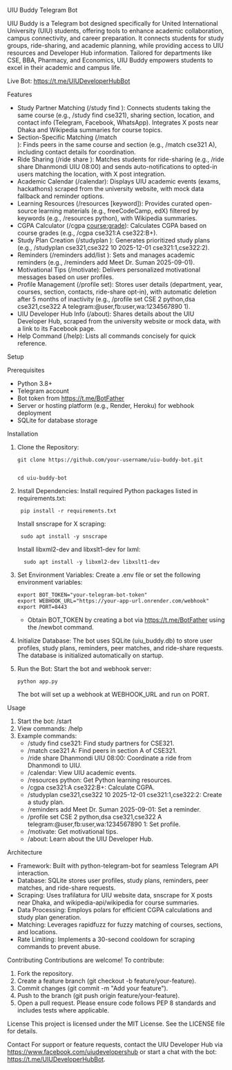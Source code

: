 UIU Buddy Telegram Bot

UIU Buddy is a Telegram bot designed specifically for United International University (UIU) students, offering tools to enhance academic collaboration, campus connectivity, and career preparation. It connects students for study groups, ride-sharing, and academic planning, while providing access to UIU resources and Developer Hub information. Tailored for departments like CSE, BBA, Pharmacy, and Economics, UIU Buddy empowers students to excel in their academic and campus life.

Live Bot: https://t.me/UIUDeveloperHubBot

Features
- Study Partner Matching (/study find <course>): Connects students taking the same course (e.g., /study find cse321), sharing section, location, and contact info (Telegram, Facebook, WhatsApp). Integrates X posts near Dhaka and Wikipedia summaries for course topics.
- Section-Specific Matching (/match <course> <section>): Finds peers in the same course and section (e.g., /match cse321 A), including contact details for coordination.
- Ride Sharing (/ride share <from> <to> <time>): Matches students for ride-sharing (e.g., /ride share Dhanmondi UIU 08:00) and sends auto-notifications to opted-in users matching the location, with X post integration.
- Academic Calendar (/calendar): Displays UIU academic events (exams, hackathons) scraped from the university website, with mock data fallback and reminder options.
- Learning Resources (/resources [keyword]): Provides curated open-source learning materials (e.g., freeCodeCamp, edX) filtered by keywords (e.g., /resources python), with Wikipedia summaries.
- CGPA Calculator (/cgpa <course:grade>): Calculates CGPA based on course grades (e.g., /cgpa cse321:A cse322:B+).
- Study Plan Creation (/studyplan <courses> <hours> <date> <priority>): Generates prioritized study plans (e.g., /studyplan cse321,cse322 10 2025-12-01 cse321:1,cse322:2).
- Reminders (/reminders add/list <task> <deadline>): Sets and manages academic reminders (e.g., /reminders add Meet Dr. Suman 2025-09-01).
- Motivational Tips (/motivate): Delivers personalized motivational messages based on user profiles.
- Profile Management (/profile set): Stores user details (department, year, courses, section, contacts, ride-share opt-in), with automatic deletion after 5 months of inactivity (e.g., /profile set CSE 2 python,dsa cse321,cse322 A telegram:@user,fb:user,wa:1234567890 1).
- UIU Developer Hub Info (/about): Shares details about the UIU Developer Hub, scraped from the university website or mock data, with a link to its Facebook page.
- Help Command (/help): Lists all commands concisely for quick reference.

Setup

Prerequisites
- Python 3.8+
- Telegram account
- Bot token from https://t.me/BotFather
- Server or hosting platform (e.g., Render, Heroku) for webhook deployment
- SQLite for database storage

Installation
1. Clone the Repository:

       git clone https://github.com/your-username/uiu-buddy-bot.git


       cd uiu-buddy-bot

3. Install Dependencies:
   Install required Python packages listed in requirements.txt:
   
        pip install -r requirements.txt
   Install snscrape for X scraping:
   
        sudo apt install -y snscrape
   Install libxml2-dev and libxslt1-dev for lxml:

         sudo apt install -y libxml2-dev libxslt1-dev

5. Set Environment Variables:
   Create a .env file or set the following environment variables:
   
       export BOT_TOKEN="your-telegram-bot-token"
       export WEBHOOK_URL="https://your-app-url.onrender.com/webhook"
       export PORT=8443
   - Obtain BOT_TOKEN by creating a bot via https://t.me/BotFather using the /newbot command.

7. Initialize Database:
   The bot uses SQLite (uiu_buddy.db) to store user profiles, study plans, reminders, peer matches, and ride-share requests. The database is initialized automatically on startup.

8. Run the Bot:
   Start the bot and webhook server:
   
       python app.py
   The bot will set up a webhook at WEBHOOK_URL and run on PORT.


Usage
1. Start the bot: /start
2. View commands: /help
3. Example commands:
   - /study find cse321: Find study partners for CSE321.
   - /match cse321 A: Find peers in section A of CSE321.
   - /ride share Dhanmondi UIU 08:00: Coordinate a ride from Dhanmondi to UIU.
   - /calendar: View UIU academic events.
   - /resources python: Get Python learning resources.
   - /cgpa cse321:A cse322:B+: Calculate CGPA.
   - /studyplan cse321,cse322 10 2025-12-01 cse321:1,cse322:2: Create a study plan.
   - /reminders add Meet Dr. Suman 2025-09-01: Set a reminder.
   - /profile set CSE 2 python,dsa cse321,cse322 A telegram:@user,fb:user,wa:1234567890 1: Set profile.
   - /motivate: Get motivational tips.
   - /about: Learn about the UIU Developer Hub.

Architecture
- Framework: Built with python-telegram-bot for seamless Telegram API interaction.
- Database: SQLite stores user profiles, study plans, reminders, peer matches, and ride-share requests.
- Scraping: Uses trafilatura for UIU website data, snscrape for X posts near Dhaka, and wikipedia-api/wikipedia for course summaries.
- Data Processing: Employs polars for efficient CGPA calculations and study plan generation.
- Matching: Leverages rapidfuzz for fuzzy matching of courses, sections, and locations.
- Rate Limiting: Implements a 30-second cooldown for scraping commands to prevent abuse.

Contributing
Contributions are welcome! To contribute:
1. Fork the repository.
2. Create a feature branch (git checkout -b feature/your-feature).
3. Commit changes (git commit -m "Add your feature").
4. Push to the branch (git push origin feature/your-feature).
5. Open a pull request.
Please ensure code follows PEP 8 standards and includes tests where applicable.

License
This project is licensed under the MIT License. See the LICENSE file for details.

Contact
For support or feature requests, contact the UIU Developer Hub via https://www.facebook.com/uiudevelopershub or start a chat with the bot: https://t.me/UIUDeveloperHubBot.
